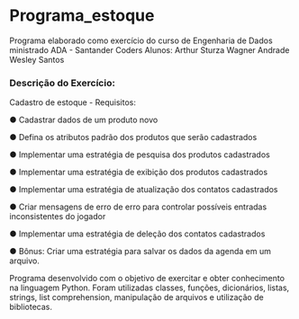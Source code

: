# Programa_estoque
Programa elaborado como exercício do curso de Engenharia de Dados ministrado ADA - Santander Coders
Alunos:
        Arthur Sturza
        Wagner Andrade
        Wesley Santos

### Descrição do Exercício:

Cadastro de estoque - Requisitos:

●	Cadastrar dados de um produto novo

●	Defina os atributos padrão dos produtos que serão cadastrados

●	Implementar uma estratégia de pesquisa dos produtos cadastrados

●	Implementar uma estratégia de exibição dos produtos cadastrados

●	Implementar uma estratégia de atualização dos contatos cadastrados

●	Criar mensagens de erro de erro para controlar possíveis entradas inconsistentes do jogador

●	Implementar uma estratégia de deleção dos contatos cadastrados

●	Bônus: Criar uma estratégia para salvar os dados da agenda em um arquivo.



Programa desenvolvido com o objetivo de exercitar e obter conhecimento na linguagem Python.
Foram utilizadas classes, funções, dicionários, listas, strings, list comprehension, manipulação de arquivos e utilização de bibliotecas.
